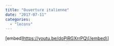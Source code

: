 ```yaml
---
title: "Ouverture italienne"
date: "2017-07-11"
categories: 
  - "lecons"
---
```


\[embed\]https://youtu.be/doPjRGXrrPQ\[/embed\]
